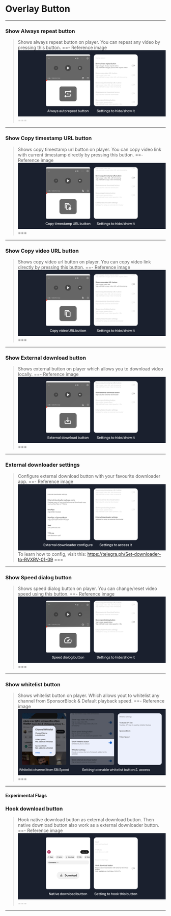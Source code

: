 # Overlay Button
---
### Show Always repeat button
>Shows always repeat button on player. You can repeat any video by pressing this button.
==- Reference image
![](/assets/youtube/overlay-button/always-autorepeat-button.jpg)
===
---
### Show Copy timestamp URL button
>Shows copy timestamp url button on player. You can copy video link with current timestamp directly by pressing this button.
==- Reference image
![](/assets/youtube/overlay-button/copy-timestamp-url-button.jpg)
===
---
### Show Copy video URL button
>Shows copy video url button on player. You can copy video link directly by pressing this button.
==- Reference image
![](/assets/youtube/overlay-button/copy-video-url-button.jpg)
===
---
### Show External download button
>Shows external button on player which allows you to download video locally.
==- Reference image
![](/assets/youtube/overlay-button/external-download-button.jpg)
===
---
### External downloader settings
>Configure external download button with your favourite downloader app.
==- Reference image
![](/assets/youtube/overlay-button/external-download-configure.jpg)
To learn how to config, visit this: https://telegra.ph/Set-downloader-to-RVXRV-01-09
===
---
### Show Speed dialog button
>Shows speed dialog button on player. You can change/reset video speed using this button.
==- Reference image
![](/assets/youtube/overlay-button/speed-dialog-button.jpg)
===
---
### Show whitelist button
>Shows whitelist button on player. Which allows yout to whitelist any channel from SponsorBlock & Default playback speed.
==- Reference image
![](/assets/youtube/overlay-button/show-whitelist-button.jpg)
===
---
#### Experimental Flags

### Hook download button
>Hook native download button as external download button. Then native download button also work as a external downloader button.
==- Reference image
![](/assets/youtube/overlay-button/hook-download-button.jpg)
===
---